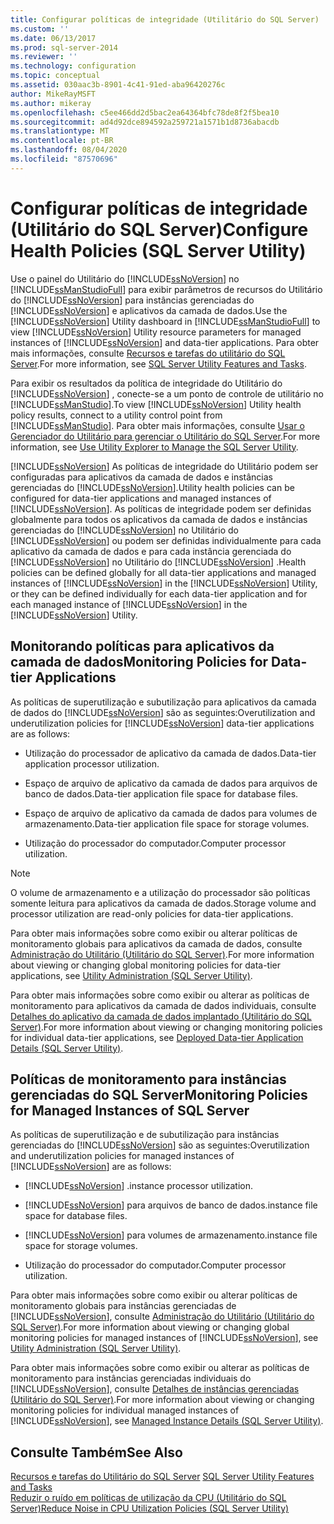 ```yaml
---
title: Configurar políticas de integridade (Utilitário do SQL Server) | Microsoft Docs
ms.custom: ''
ms.date: 06/13/2017
ms.prod: sql-server-2014
ms.reviewer: ''
ms.technology: configuration
ms.topic: conceptual
ms.assetid: 030aac3b-8901-4c41-91ed-aba96420276c
author: MikeRayMSFT
ms.author: mikeray
ms.openlocfilehash: c5ee466dd2d5bac2ea64364bfc78de8f2f5bea10
ms.sourcegitcommit: ad4d92dce894592a259721a1571b1d8736abacdb
ms.translationtype: MT
ms.contentlocale: pt-BR
ms.lasthandoff: 08/04/2020
ms.locfileid: "87570696"
---
```

# <a name="configure-health-policies-sql-server-utility"></a><span data-ttu-id="19daf-102">Configurar políticas de integridade (Utilitário do SQL Server)</span><span class="sxs-lookup"><span data-stu-id="19daf-102">Configure Health Policies (SQL Server Utility)</span></span>
  <span data-ttu-id="19daf-103">Use o painel do Utilitário do [!INCLUDE[ssNoVersion](../../includes/ssnoversion-md.md)] no [!INCLUDE[ssManStudioFull](../../includes/ssmanstudiofull-md.md)] para exibir parâmetros de recursos do Utilitário do [!INCLUDE[ssNoVersion](../../includes/ssnoversion-md.md)] para instâncias gerenciadas do [!INCLUDE[ssNoVersion](../../includes/ssnoversion-md.md)] e aplicativos da camada de dados.</span><span class="sxs-lookup"><span data-stu-id="19daf-103">Use the [!INCLUDE[ssNoVersion](../../includes/ssnoversion-md.md)] Utility dashboard in [!INCLUDE[ssManStudioFull](../../includes/ssmanstudiofull-md.md)] to view [!INCLUDE[ssNoVersion](../../includes/ssnoversion-md.md)] Utility resource parameters for managed instances of [!INCLUDE[ssNoVersion](../../includes/ssnoversion-md.md)] and data-tier applications.</span></span> <span data-ttu-id="19daf-104">Para obter mais informações, consulte [Recursos e tarefas do utilitário do SQL Server](sql-server-utility-features-and-tasks.md).</span><span class="sxs-lookup"><span data-stu-id="19daf-104">For more information, see [SQL Server Utility Features and Tasks](sql-server-utility-features-and-tasks.md).</span></span>  
  
 <span data-ttu-id="19daf-105">Para exibir os resultados da política de integridade do Utilitário do [!INCLUDE[ssNoVersion](../../includes/ssnoversion-md.md)] , conecte-se a um ponto de controle de utilitário no [!INCLUDE[ssManStudio](../../includes/ssmanstudio-md.md)].</span><span class="sxs-lookup"><span data-stu-id="19daf-105">To view [!INCLUDE[ssNoVersion](../../includes/ssnoversion-md.md)] Utility health policy results, connect to a utility control point from [!INCLUDE[ssManStudio](../../includes/ssmanstudio-md.md)].</span></span> <span data-ttu-id="19daf-106">Para obter mais informações, consulte [Usar o Gerenciador do Utilitário para gerenciar o Utilitário do SQL Server](use-utility-explorer-to-manage-the-sql-server-utility.md).</span><span class="sxs-lookup"><span data-stu-id="19daf-106">For more information, see [Use Utility Explorer to Manage the SQL Server Utility](use-utility-explorer-to-manage-the-sql-server-utility.md).</span></span>  
  
 [!INCLUDE[ssNoVersion](../../includes/ssnoversion-md.md)] <span data-ttu-id="19daf-107">As políticas de integridade do Utilitário podem ser configuradas para aplicativos da camada de dados e instâncias gerenciadas do [!INCLUDE[ssNoVersion](../../includes/ssnoversion-md.md)].</span><span class="sxs-lookup"><span data-stu-id="19daf-107">Utility health policies can be configured for data-tier applications and managed instances of [!INCLUDE[ssNoVersion](../../includes/ssnoversion-md.md)].</span></span> <span data-ttu-id="19daf-108">As políticas de integridade podem ser definidas globalmente para todos os aplicativos da camada de dados e instâncias gerenciadas do [!INCLUDE[ssNoVersion](../../includes/ssnoversion-md.md)] no Utilitário do [!INCLUDE[ssNoVersion](../../includes/ssnoversion-md.md)] ou podem ser definidas individualmente para cada aplicativo da camada de dados e para cada instância gerenciada do [!INCLUDE[ssNoVersion](../../includes/ssnoversion-md.md)] no Utilitário do [!INCLUDE[ssNoVersion](../../includes/ssnoversion-md.md)] .</span><span class="sxs-lookup"><span data-stu-id="19daf-108">Health policies can be defined globally for all data-tier applications and managed instances of [!INCLUDE[ssNoVersion](../../includes/ssnoversion-md.md)] in the [!INCLUDE[ssNoVersion](../../includes/ssnoversion-md.md)] Utility, or they can be defined individually for each data-tier application and for each managed instance of [!INCLUDE[ssNoVersion](../../includes/ssnoversion-md.md)] in the [!INCLUDE[ssNoVersion](../../includes/ssnoversion-md.md)] Utility.</span></span>  
  
## <a name="monitoring-policies-for-data-tier-applications"></a><span data-ttu-id="19daf-109">Monitorando políticas para aplicativos da camada de dados</span><span class="sxs-lookup"><span data-stu-id="19daf-109">Monitoring Policies for Data-tier Applications</span></span>  
 <span data-ttu-id="19daf-110">As políticas de superutilização e subutilização para aplicativos da camada de dados do [!INCLUDE[ssNoVersion](../../includes/ssnoversion-md.md)] são as seguintes:</span><span class="sxs-lookup"><span data-stu-id="19daf-110">Overutilization and underutilization policies for [!INCLUDE[ssNoVersion](../../includes/ssnoversion-md.md)] data-tier applications are as follows:</span></span>  
  
-   <span data-ttu-id="19daf-111">Utilização do processador de aplicativo da camada de dados.</span><span class="sxs-lookup"><span data-stu-id="19daf-111">Data-tier application processor utilization.</span></span>  
  
-   <span data-ttu-id="19daf-112">Espaço de arquivo de aplicativo da camada de dados para arquivos de banco de dados.</span><span class="sxs-lookup"><span data-stu-id="19daf-112">Data-tier application file space for database files.</span></span>  
  
-   <span data-ttu-id="19daf-113">Espaço de arquivo de aplicativo da camada de dados para volumes de armazenamento.</span><span class="sxs-lookup"><span data-stu-id="19daf-113">Data-tier application file space for storage volumes.</span></span>  
  
-   <span data-ttu-id="19daf-114">Utilização do processador do computador.</span><span class="sxs-lookup"><span data-stu-id="19daf-114">Computer processor utilization.</span></span>  
  
> [!NOTE]  
>  <span data-ttu-id="19daf-115">O volume de armazenamento e a utilização do processador são políticas somente leitura para aplicativos da camada de dados.</span><span class="sxs-lookup"><span data-stu-id="19daf-115">Storage volume and processor utilization are read-only policies for data-tier applications.</span></span>  
  
 <span data-ttu-id="19daf-116">Para obter mais informações sobre como exibir ou alterar políticas de monitoramento globais para aplicativos da camada de dados, consulte [Administração do Utilitário &#40;Utilitário do SQL Server&#41;](../../database-engine/utility-administration-sql-server-utility.md).</span><span class="sxs-lookup"><span data-stu-id="19daf-116">For more information about viewing or changing global monitoring policies for data-tier applications, see [Utility Administration &#40;SQL Server Utility&#41;](../../database-engine/utility-administration-sql-server-utility.md).</span></span>  
  
 <span data-ttu-id="19daf-117">Para obter mais informações sobre como exibir ou alterar as políticas de monitoramento para aplicativos da camada de dados individuais, consulte [Detalhes do aplicativo da camada de dados implantado &#40;Utilitário do SQL Server&#41;](../../database-engine/deployed-data-tier-application-details-sql-server-utility.md).</span><span class="sxs-lookup"><span data-stu-id="19daf-117">For more information about viewing or changing monitoring policies for individual data-tier applications, see [Deployed Data-tier Application Details &#40;SQL Server Utility&#41;](../../database-engine/deployed-data-tier-application-details-sql-server-utility.md).</span></span>  
  
## <a name="monitoring-policies-for-managed-instances-of-sql-server"></a><span data-ttu-id="19daf-118">Políticas de monitoramento para instâncias gerenciadas do SQL Server</span><span class="sxs-lookup"><span data-stu-id="19daf-118">Monitoring Policies for Managed Instances of SQL Server</span></span>  
 <span data-ttu-id="19daf-119">As políticas de superutilização e de subutilização para instâncias gerenciadas do [!INCLUDE[ssNoVersion](../../includes/ssnoversion-md.md)] são as seguintes:</span><span class="sxs-lookup"><span data-stu-id="19daf-119">Overutilization and underutilization policies for managed instances of [!INCLUDE[ssNoVersion](../../includes/ssnoversion-md.md)] are as follows:</span></span>  
  
-   [!INCLUDE[ssNoVersion](../../includes/ssnoversion-md.md)] <span data-ttu-id="19daf-120">.</span><span class="sxs-lookup"><span data-stu-id="19daf-120">instance processor utilization.</span></span>  
  
-   [!INCLUDE[ssNoVersion](../../includes/ssnoversion-md.md)] <span data-ttu-id="19daf-121">para arquivos de banco de dados.</span><span class="sxs-lookup"><span data-stu-id="19daf-121">instance file space for database files.</span></span>  
  
-   [!INCLUDE[ssNoVersion](../../includes/ssnoversion-md.md)] <span data-ttu-id="19daf-122">para volumes de armazenamento.</span><span class="sxs-lookup"><span data-stu-id="19daf-122">instance file space for storage volumes.</span></span>  
  
-   <span data-ttu-id="19daf-123">Utilização do processador do computador.</span><span class="sxs-lookup"><span data-stu-id="19daf-123">Computer processor utilization.</span></span>  
  
 <span data-ttu-id="19daf-124">Para obter mais informações sobre como exibir ou alterar políticas de monitoramento globais para instâncias gerenciadas de [!INCLUDE[ssNoVersion](../../includes/ssnoversion-md.md)], consulte [Administração do Utilitário &#40;Utilitário do SQL Server&#41;](../../database-engine/utility-administration-sql-server-utility.md).</span><span class="sxs-lookup"><span data-stu-id="19daf-124">For more information about viewing or changing global monitoring policies for managed instances of [!INCLUDE[ssNoVersion](../../includes/ssnoversion-md.md)], see [Utility Administration &#40;SQL Server Utility&#41;](../../database-engine/utility-administration-sql-server-utility.md).</span></span>  
  
 <span data-ttu-id="19daf-125">Para obter mais informações sobre como exibir ou alterar as políticas de monitoramento para instâncias gerenciadas individuais do [!INCLUDE[ssNoVersion](../../includes/ssnoversion-md.md)], consulte [Detalhes de instâncias gerenciadas &#40;Utilitário do SQL Server&#41;](../../database-engine/managed-instance-details-sql-server-utility.md).</span><span class="sxs-lookup"><span data-stu-id="19daf-125">For more information about viewing or changing monitoring policies for individual managed instances of [!INCLUDE[ssNoVersion](../../includes/ssnoversion-md.md)], see [Managed Instance Details &#40;SQL Server Utility&#41;](../../database-engine/managed-instance-details-sql-server-utility.md).</span></span>  
  
## <a name="see-also"></a><span data-ttu-id="19daf-126">Consulte Também</span><span class="sxs-lookup"><span data-stu-id="19daf-126">See Also</span></span>  
 <span data-ttu-id="19daf-127">[Recursos e tarefas do Utilitário do SQL Server](sql-server-utility-features-and-tasks.md) </span><span class="sxs-lookup"><span data-stu-id="19daf-127">[SQL Server Utility Features and Tasks](sql-server-utility-features-and-tasks.md) </span></span>  
 [<span data-ttu-id="19daf-128">Reduzir o ruído em políticas de utilização da CPU &#40;Utilitário do SQL Server&#41;</span><span class="sxs-lookup"><span data-stu-id="19daf-128">Reduce Noise in CPU Utilization Policies &#40;SQL Server Utility&#41;</span></span>](reduce-noise-in-cpu-utilization-policies-sql-server-utility.md)  
  
  
